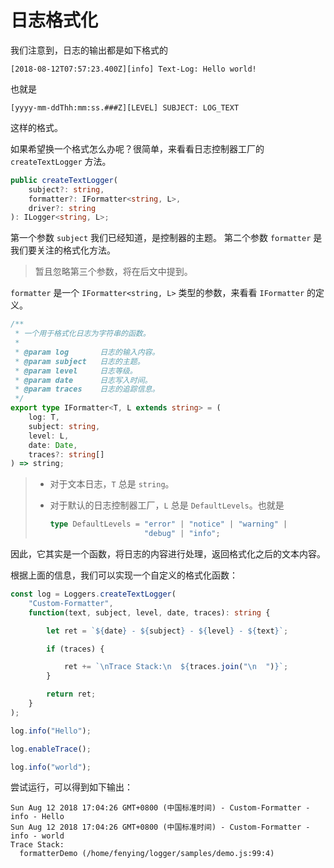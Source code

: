 # 日志格式化

我们注意到，日志的输出都是如下格式的

```
[2018-08-12T07:57:23.400Z][info] Text-Log: Hello world!
```

也就是

```
[yyyy-mm-ddThh:mm:ss.###Z][LEVEL] SUBJECT: LOG_TEXT
```

这样的格式。

如果希望换一个格式怎么办呢？很简单，来看看日志控制器工厂的 `createTextLogger` 方法。

```ts
public createTextLogger(
    subject?: string,
    formatter?: IFormatter<string, L>,
    driver?: string
): ILogger<string, L>;
```

第一个参数 `subject` 我们已经知道，是控制器的主题。
第二个参数 `formatter` 是我们要关注的格式化方法。

> 暂且忽略第三个参数，将在后文中提到。

`formatter` 是一个 `IFormatter<string, L>` 类型的参数，来看看 `IFormatter`
的定义。


```ts
/**
 * 一个用于格式化日志为字符串的函数。
 *
 * @param log       日志的输入内容。
 * @param subject   日志的主题。
 * @param level     日志等级。
 * @param date      日志写入时间。
 * @param traces    日志的追踪信息。
 */
export type IFormatter<T, L extends string> = (
    log: T,
    subject: string,
    level: L,
    date: Date,
    traces?: string[]
) => string;
```

> -   对于文本日志，`T` 总是 `string`。
> -   对于默认的日志控制器工厂，`L` 总是 `DefaultLevels`。也就是
>
>     ```ts
>     type DefaultLevels = "error" | "notice" | "warning" |
>                          "debug" | "info";
>     ```

因此，它其实是一个函数，将日志的内容进行处理，返回格式化之后的文本内容。

根据上面的信息，我们可以实现一个自定义的格式化函数：

```ts
const log = Loggers.createTextLogger(
    "Custom-Formatter",
    function(text, subject, level, date, traces): string {

        let ret = `${date} - ${subject} - ${level} - ${text}`;

        if (traces) {

            ret += `\nTrace Stack:\n  ${traces.join("\n  ")}`;
        }

        return ret;
    }
);

log.info("Hello");

log.enableTrace();

log.info("world");
```

尝试运行，可以得到如下输出：

```
Sun Aug 12 2018 17:04:26 GMT+0800 (中国标准时间) - Custom-Formatter - info - Hello
Sun Aug 12 2018 17:04:26 GMT+0800 (中国标准时间) - Custom-Formatter - info - world
Trace Stack:
  formatterDemo (/home/fenying/logger/samples/demo.js:99:4)
```
